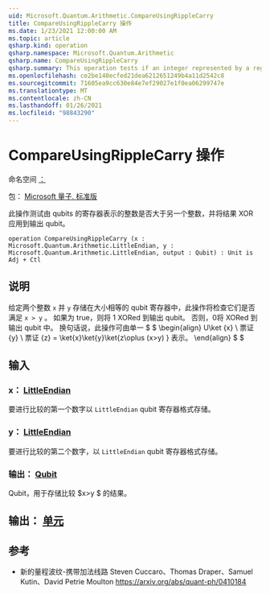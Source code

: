 ```yaml
---
uid: Microsoft.Quantum.Arithmetic.CompareUsingRippleCarry
title: CompareUsingRippleCarry 操作
ms.date: 1/23/2021 12:00:00 AM
ms.topic: article
qsharp.kind: operation
qsharp.namespace: Microsoft.Quantum.Arithmetic
qsharp.name: CompareUsingRippleCarry
qsharp.summary: This operation tests if an integer represented by a register of qubits is greater than another integer, applying an XOR of the result onto an output qubit.
ms.openlocfilehash: ce2be140ecfed21dea6212651249b4a11d2542c8
ms.sourcegitcommit: 71605ea9cc630e84e7ef29027e1f0ea06299747e
ms.translationtype: MT
ms.contentlocale: zh-CN
ms.lasthandoff: 01/26/2021
ms.locfileid: "98843290"
---
```

# <a name="compareusingripplecarry-operation"></a>CompareUsingRippleCarry 操作

命名空间 [：](xref:Microsoft.Quantum.Arithmetic)

包： [Microsoft 量子. 标准版](https://nuget.org/packages/Microsoft.Quantum.Standard)


此操作测试由 qubits 的寄存器表示的整数是否大于另一个整数，并将结果 XOR 应用到输出 qubit。

```qsharp
operation CompareUsingRippleCarry (x : Microsoft.Quantum.Arithmetic.LittleEndian, y : Microsoft.Quantum.Arithmetic.LittleEndian, output : Qubit) : Unit is Adj + Ctl
```


## <a name="description"></a>说明

给定两个整数 `x` 并 `y` 存储在大小相等的 qubit 寄存器中，此操作将检查它们是否满足 `x > y` 。 如果为 true，则将 1 XORed 到输出 qubit。 否则，0将 XORed 到输出 qubit 中。
换句话说，此操作可由单一 $ $ \begin{align} U\ket {x} \ 票证 {y} \ 票证 {z} = \ket{x}\ket{y}\ket{z\oplus (x>y) } 表示。
\end{align} $ $

## <a name="input"></a>输入

### <a name="x--littleendian"></a>x： [LittleEndian](xref:Microsoft.Quantum.Arithmetic.LittleEndian)

要进行比较的第一个数字以 `LittleEndian` qubit 寄存器格式存储。


### <a name="y--littleendian"></a>y： [LittleEndian](xref:Microsoft.Quantum.Arithmetic.LittleEndian)

要进行比较的第二个数字，以 `LittleEndian` qubit 寄存器格式存储。


### <a name="output--qubit"></a>输出： [Qubit](xref:microsoft.quantum.lang-ref.qubit)

Qubit，用于存储比较 $x>y $ 的结果。



## <a name="output--unit"></a>输出： [单元](xref:microsoft.quantum.lang-ref.unit)



## <a name="references"></a>参考

- 新的量程波纹-携带加法线路 Steven Cuccaro、Thomas Draper、Samuel Kutin、David Petrie Moulton https://arxiv.org/abs/quant-ph/0410184
